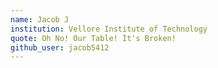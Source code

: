 ```yaml
---
name: Jacob J
institution: Vellore Institute of Technology
quote: Oh No! Our Table! It's Broken!
github_user: jacob5412
---
```

